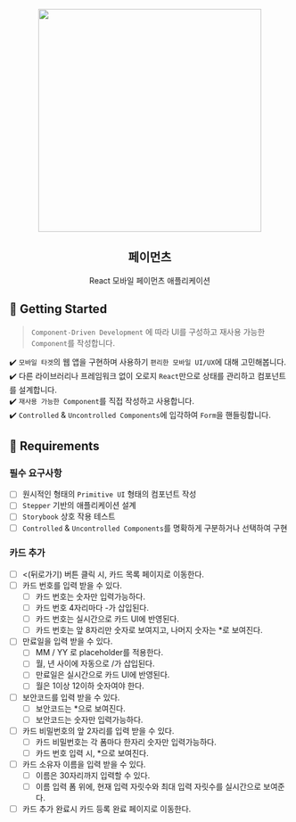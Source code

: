 <p align="middle" >
  <img src="https://techcourse-storage.s3.ap-northeast-2.amazonaws.com/0fefce79602043a9b3281ee1dd8f4be6" width="400">
</p>
<h2 align="middle">페이먼츠</h2>
<p align="middle">React 모바일 페이먼츠 애플리케이션</p>
</p>

## 🚀 Getting Started

> `Component-Driven Development` 에 따라 UI를 구성하고 재사용 가능한 `Component`를 작성합니다.

✔️ `모바일 타겟`의 웹 앱을 구현하며 사용하기 `편리한 모바일 UI/UX`에 대해 고민해봅니다.  
✔️ 다른 라이브러리나 프레임워크 없이 오로지 `React`만으로 상태를 관리하고 컴포넌트를 설계합니다.  
✔️ `재사용 가능한 Component`를 직접 작성하고 사용합니다.  
✔️ `Controlled` & `Uncontrolled Components`에 입각하여 `Form`을 핸들링합니다.

## 📝 Requirements

### 필수 요구사항
- [ ] 원시적인 형태의 `Primitive UI` 형태의 컴포넌트 작성
- [ ] `Stepper` 기반의 애플리케이션 설계
- [ ] `Storybook` 상호 작용 테스트
- [ ] `Controlled` & `Uncontrolled Components`를 명확하게 구분하거나 선택하여 구현

### 카드 추가
- [ ] <(뒤로가기) 버튼 클릭 시, 카드 목록 페이지로 이동한다.
- [ ] 카드 번호를 입력 받을 수 있다.
  - [ ] 카드 번호는 숫자만 입력가능하다.
  - [ ] 카드 번호 4자리마다 -가 삽입된다.
  - [ ] 카드 번호는 실시간으로 카드 UI에 반영된다.
  - [ ] 카드 번호는 앞 8자리만 숫자로 보여지고, 나머지 숫자는 *로 보여진다.
- [ ] 만료일을 입력 받을 수 있다.
    - [ ] MM / YY 로 placeholder를 적용한다.
    - [ ] 월, 년 사이에 자동으로 /가 삽입된다.
    - [ ] 만료일은 실시간으로 카드 UI에 반영된다.
    - [ ] 월은 1이상 12이하 숫자여야 한다.
- [ ] 보안코드를 입력 받을 수 있다.
  - [ ] 보안코드는 *으로 보여진다.
  - [ ] 보안코드는 숫자만 입력가능하다.
- [ ] 카드 비밀번호의 앞 2자리를 입력 받을 수 있다.
  - [ ] 카드 비밀번호는 각 폼마다 한자리 숫자만 입력가능하다.
  - [ ] 카드 번호 입력 시, *으로 보여진다.
- [ ] 카드 소유자 이름을 입력 받을 수 있다.
  - [ ] 이름은 30자리까지 입력할 수 있다.
  - [ ] 이름 입력 폼 위에, 현재 입력 자릿수와 최대 입력 자릿수를 실시간으로 보여준다.
- [ ] 카드 추가 완료시 카드 등록 완료 페이지로 이동한다.